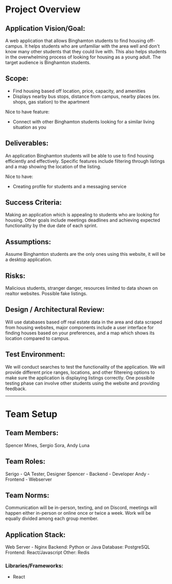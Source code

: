 # **Project Overview**

## **Application Vision/Goal:**
A web application that allows Binghamton students to find housing off-campus. It helps students who are unfamiliar with the area well and 
don't know many other students that they could live with. This also helps students in the overwhelming process of looking for housing as a young adult. The target audience is Binghamton students.

## **Scope:**
- Find housing based off location, price, capacity, and amenities
- Displays nearby bus stops, distance from campus, nearby places (ex. shops, gas station) to the apartment

Nice to have feature:
- Connect with other Binghamton students looking for a similar living situation as you

## **Deliverables:**
An application Binghamton students will be able to use to find housing efficiently and effectively. Specific features include filtering through listings and a map showing the location of the listing.

Nice to have:
- Creating profile for students and a messaging service

## **Success Criteria:**
Making an application which is appealing to students who are looking for housing. Other goals include meetings deadlines and achieving expected functionality by the due date of each sprint.

## **Assumptions:**
Assume Binghamton students are the only ones using this website, it will be a desktop application.

## **Risks:**
Malicious students, stranger danger, resources limited to data shown on realtor websites. Possible fake listings.

## **Design / Architectural Review:**
Will use databases based off real estate data in the area and data scraped from housing websites, major components include a user interface for finding houses based on your preferences, and a map which shows its location compared to campus.

## **Test Environment:**
We will conduct searches to test the functionality of the application. We will provide different price ranges, locations, and other filtereing options to
make sure the application is displaying listings correctly. One possibile testing phase can involve other students using the website and providing feedback.

---

# **Team Setup**

## **Team Members:**
Spencer Mines, Sergio Sora, Andy Luna

## **Team Roles:**
Serigo - QA Tester, Designer 
Spencer - Backend - Developer
Andy - Frontend - Webserver

## **Team Norms:**
Communication will be in-person, texting, and on Discord, meetings will happen either in-person or online once or twice a week. Work will be equally divided among each group member.

## **Application Stack:**
Web Server - Nginx
Backend: Python or Java
Database: PostgreSQL 
Frontend: React/Javascript
Other: Redis 

### **Libraries/Frameworks:**
- React
